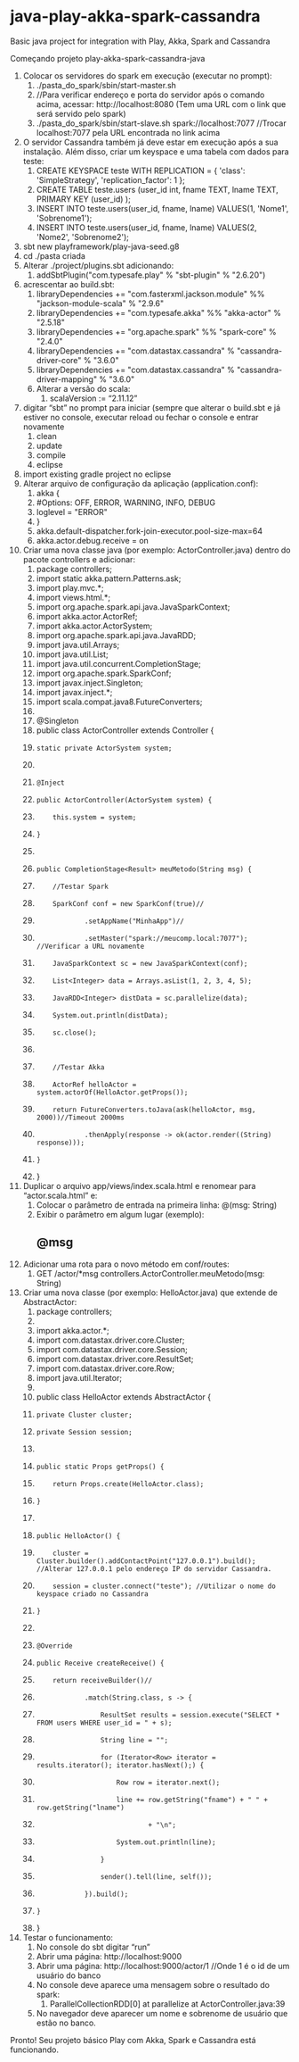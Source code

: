 # java-play-akka-spark-cassandra
Basic java project for integration with Play, Akka, Spark and Cassandra

Começando projeto play-akka-spark-cassandra-java

1. Colocar os servidores do spark em execução (executar no prompt):
    1. ./pasta_do_spark/sbin/start-master.sh
    2. //Para verificar endereço e porta do servidor após o comando acima, acessar: http://localhost:8080 (Tem uma URL com o link que será servido pelo spark)
    3. ./pasta_do_spark/sbin/start-slave.sh spark://localhost:7077  //Trocar localhost:7077 pela URL encontrada no link acima
2. O servidor Cassandra também já deve estar em execução após a sua instalação. Além disso,  criar um keyspace e uma tabela com dados para teste:
    1. CREATE KEYSPACE teste WITH REPLICATION = { 'class': 'SimpleStrategy', 'replication_factor': 1 };
    2. CREATE TABLE teste.users (user_id int, fname TEXT, lname TEXT, PRIMARY KEY (user_id) );
    3. INSERT INTO teste.users(user_id, fname, lname) VALUES(1, 'Nome1', 'Sobrenome1');
    4. INSERT INTO teste.users(user_id, fname, lname) VALUES(2, 'Nome2', 'Sobrenome2');
3. sbt new playframework/play-java-seed.g8
4. cd ./pasta criada
5. Alterar ./project/plugins.sbt adicionando:
    1. addSbtPlugin("com.typesafe.play" % "sbt-plugin" % "2.6.20")
6. acrescentar ao build.sbt:
    1. libraryDependencies += "com.fasterxml.jackson.module" %% "jackson-module-scala" % "2.9.6"
    2. libraryDependencies += "com.typesafe.akka" %% "akka-actor" % "2.5.18"
    3. libraryDependencies += "org.apache.spark" %% "spark-core" % "2.4.0"
    4. libraryDependencies += "com.datastax.cassandra" % "cassandra-driver-core" % "3.6.0"
    5. libraryDependencies += "com.datastax.cassandra" % "cassandra-driver-mapping" % "3.6.0"
    6. Alterar a versão do scala:
        1. scalaVersion := “2.11.12”
7. digitar “sbt” no prompt para iniciar (sempre que alterar o build.sbt e já estiver no console, executar reload ou fechar o console e entrar novamente
    1. clean
    2. update
    3. compile
    4. eclipse
8. import existing gradle project no eclipse
9. Alterar arquivo de configuração da aplicação (application.conf):
    1. akka {
    2.   #Options: OFF, ERROR, WARNING, INFO, DEBUG
    3.   loglevel = "ERROR"
    4. }
    5. akka.default-dispatcher.fork-join-executor.pool-size-max=64
    6. akka.actor.debug.receive = on
10. Criar uma nova classe java (por exemplo: ActorController.java) dentro do pacote controllers e adicionar:
    1. package controllers;
    2. import static akka.pattern.Patterns.ask;
    3. import play.mvc.*;
    4. import views.html.*;
    5. import org.apache.spark.api.java.JavaSparkContext;
    6. import akka.actor.ActorRef;
    7. import akka.actor.ActorSystem;
    8. import org.apache.spark.api.java.JavaRDD;
    9. import java.util.Arrays;
    10. import java.util.List;
    11. import java.util.concurrent.CompletionStage;
    12. import org.apache.spark.SparkConf;
    13. import javax.inject.Singleton;
    14. import javax.inject.*;
    15. import scala.compat.java8.FutureConverters;
    16. 
    17. @Singleton
    18. public class ActorController extends Controller {
    19. 	static private ActorSystem system;
    20. 	
    21. 	@Inject
    22. 	public ActorController(ActorSystem system) {
    23. 		this.system = system;
    24. 	}
    25. 	
    26. 	public CompletionStage<Result> meuMetodo(String msg) {
    27. 		//Testar Spark
    28. 		SparkConf conf = new SparkConf(true)//
    29. 				.setAppName("MinhaApp")//
    30. 				.setMaster("spark://meucomp.local:7077"); //Verificar a URL novamente
    31. 		JavaSparkContext sc = new JavaSparkContext(conf);
    32. 		List<Integer> data = Arrays.asList(1, 2, 3, 4, 5);
    33. 		JavaRDD<Integer> distData = sc.parallelize(data);
    34. 		System.out.println(distData);
    35. 		sc.close();
    36. 		
    37. 		//Testar Akka
    38. 		ActorRef helloActor = system.actorOf(HelloActor.getProps());
    39. 		return FutureConverters.toJava(ask(helloActor, msg, 2000))//Timeout 2000ms
    40. 				.thenApply(response -> ok(actor.render((String) response)));
    41. 	}
    42. }
11. Duplicar o arquivo app/views/index.scala.html e renomear para “actor.scala.html” e:
    1. Colocar o parâmetro de entrada na primeira linha: @(msg: String)
    2. Exibir o parâmetro em algum lugar (exemplo):  <h2>@msg</h2>
12. Adicionar uma rota para o novo método em conf/routes:
    1. GET 	/actor/*msg		controllers.ActorController.meuMetodo(msg: String)
13. Criar uma nova classe (por exemplo: HelloActor.java) que extende de AbstractActor:
    1. package controllers;
    2. 
    3. import akka.actor.*;
    4. import com.datastax.driver.core.Cluster;
    5. import com.datastax.driver.core.Session;
    6. import com.datastax.driver.core.ResultSet;
    7. import com.datastax.driver.core.Row;
    8. import java.util.Iterator;
    9. 
    10. public class HelloActor extends AbstractActor {
    11. 	private Cluster cluster;
    12. 	private Session session;
    13. 	
    14. 	public static Props getProps() {
    15.         return Props.create(HelloActor.class);
    16.     }
    17. 	
    18. 	public HelloActor() {
    19. 		cluster = Cluster.builder().addContactPoint("127.0.0.1").build(); //Alterar 127.0.0.1 pelo endereço IP do servidor Cassandra.
    20.         session = cluster.connect("teste"); //Utilizar o nome do keyspace criado no Cassandra
    21. 	}
    22. 
    23. 	@Override
    24. 	public Receive createReceive() {
    25. 		return receiveBuilder()//
    26.                 .match(String.class, s -> {
    27.                 	ResultSet results = session.execute("SELECT * FROM users WHERE user_id = " + s);
    28.                     String line = "";
    29.                     for (Iterator<Row> iterator = results.iterator(); iterator.hasNext();) {
    30.                         Row row = iterator.next();
    31.                         line += row.getString("fname") + " " + row.getString("lname")
    32.                                 + "\n";
    33.                         System.out.println(line);
    34.                     }
    35.                     sender().tell(line, self());
    36.                 }).build();
    37. 	}
    38. }
14. Testar o funcionamento:
    1. No console do sbt digitar “run”
    2. Abrir uma página: http://localhost:9000
    3. Abrir uma página: http://localhost:9000/actor/1 //Onde 1 é o id de um usuário do banco
    4. No console deve aparece uma mensagem sobre o resultado do spark:
        1. ParallelCollectionRDD[0] at parallelize at ActorController.java:39
    5. No navegador deve aparecer um nome e sobrenome de usuário que estão no banco.

Pronto! Seu projeto básico Play com Akka, Spark e Cassandra está funcionando.